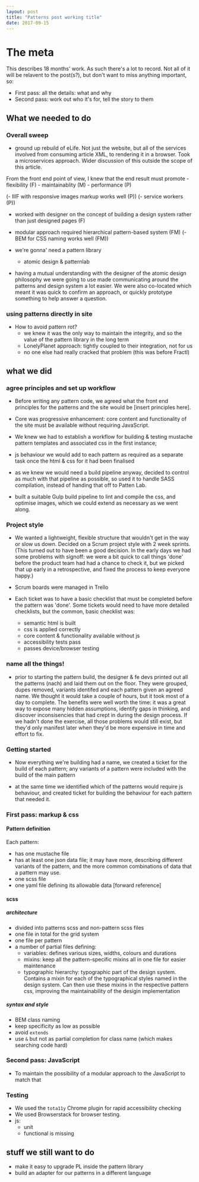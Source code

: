 ```yaml
---
layout: post
title: "Patterns post working title"
date: 2017-09-15
---
```


# The meta
This describes 18 months' work. As such there's a lot to record. Not all of it will be relavent to the post(s?), but don't want to miss anything important, so:

 - First pass: all the details: what and why
 - Second pass: work out who it's for, tell the story to them

## What we needed to do 
### Overall sweep
- ground up rebuild of eLife. Not just the website, but all of the services involved from consuming article XML, to rendering it in a browser. Took a microservices approach. Wider discussion of this outside the scope of this article.

From the front end point of view, I knew that the end result must promote
    - flexibility (F)
    - maintainablity (M)
    - performance (P)

(- IIIF with responsive images markup works well (P))
(- service workers (P))

- worked with designer on the concept of building a design system rather than just designed pages (F)
- modular approach required hierarchical pattern-based system (FM)
(- BEM for CSS naming works well (FM))

- we're gonna' need a pattern library
    - atomic design & patternlab
    
- having a mutual understanding with the designer of the atomic design philosophy we were going to use made communicating around the patterns and design system a lot easier. We were also co-located which meant it was quick to confirm an approach, or quickly prototype something to help answer a question.

### using patterns directly in site

- How to avoid pattern rot?
    - we knew it was the only way to maintain the integrity, and so the value of the pattern library in the long term
    - LonelyPlanet approach: tightly coupled to their integration, not for us
    - no one else had really cracked that problem (this was before Fractl)
    
## what we did

### agree principles and set up workflow

- Before writing any pattern code, we agreed what the front end principles for the patterns and the site would be [insert principles here].

- Core was progressive enhancement: core content and functionality of the site must be available without requiring JavaScript.

- We knew we had to establish a workflow for building & testing mustache pattern templates and associated css in the first instance;

- js behaviour we would add to each pattern as required as a separate task once the html & css for it had been finalised

- as we knew we would need a build pipeline anyway, decided to control as much with that pipeline as possible, so used it to handle SASS compilation, instead of handing that off to Patten Lab.

- built a suitable Gulp build pipeline to lint and compile the css, and optimise images, which we could extend as necessary as we went along.

### Project style
- We wanted a lightweight, flexible structure that wouldn't get in the way or slow us down. Decided on a Scrum project style with 2 week sprints. (This turned out to have been a good decision. In the early days we had some problems with signoff: we were a bit quick to call things 'done' before the product team had had a chance to check it, but we picked that up early in a retrospective, and fixed the process to keep everyone happy.)

- Scrum boards were managed in Trello

- Each ticket was to have a basic checklist that must be completed before the pattern was 'done'. Some tickets would need to have more detailed checklists, but the common, basic checklist was:
    - semantic html is built
    - css is applied correctly
    - core content & functionality available without js
    - accessibility tests pass
    - passes device/browser testing

### name all the things!
- prior to starting the pattern build, the designer & fe devs printed out all the patterns (nach) and laid them out on the floor. They were grouped, dupes removed, variants identifed and each pattern given an agreed name. We thought it would take a couple of hours, but it took most of a day to complete. The benefits were well worth the time: it was a great way to expose many hidden assumptions, identify gaps in thinking, and discover inconsisencies that had crept in during the design process. If we hadn't done the exercise, all those problems would still exist, but they'd only manifest later when they'd be more expensive in time and effort to fix.

### Getting started
- Now everything we're building had a name, we created a ticket for the build of each pattern; any variants of a pattern were included with the build of the main pattern

- at the same time we identified which of the patterns would require js behaviour, and created ticket for building the behaviour for each pattern that needed it.

### First pass: markup & css
    
#### Pattern definition

Each pattern:
- has one mustache file
- has at least one json data file; it may have more, describing different variants of the pattern, and the more common combinations of data that a pattern may use.
- one scss file
- one yaml file defining its allowable data [forward reference]

#### scss
##### architecture
- divided into patterns scss and non-pattern scss files
- one file in total for the grid system
- one file per pattern
- a number of partial files defining:
    - variables:
        defines various sizes, widths, colours and durations
    - mixins:
        keep all the pattern-specific mixins all in one file for easier maintenance
    - typographic hierarchy:
        typographic part of the design system. Contains a mixin for each of the typographical styles named in the design system. Can then use these mixins in the respective pattern css, improving the maintainability of the desigin implementation

##### syntax and style
- BEM class naming
- keep specificity as low as possible
- avoid `extends`
- use `&` but not as partial completion for class name (which makes searching code hard)


### Second pass: JavaScript
- To maintain the possibility of a modular approach to the JavaScript to match that 


### Testing
- We used the `tota11y` Chrome plugin for rapid accessibility checking
- We used Browserstack for browser testing.
- js:
    - unit
    - functional is missing

## stuff we still want to do
- make it easy to upgrade PL inside the pattern library
- build an adapter for our patterns in a different language

